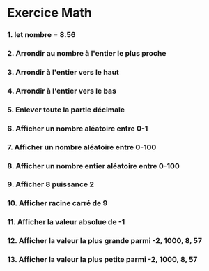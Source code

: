 # Exercice Math

### 1. let nombre = 8.56

### 2.  Arrondir au nombre à l'entier le plus proche


### 3.  Arrondir à l'entier vers le haut


### 4.  Arrondir à l'entier vers le bas


### 5.  Enlever toute la partie décimale


### 6.  Afficher un nombre aléatoire entre 0-1


### 7.  Afficher un nombre aléatoire entre 0-100


### 8.  Afficher un nombre entier aléatoire entre 0-100


### 9.  Afficher 8 puissance 2


### 10.  Afficher racine carré de 9


### 11.  Afficher la valeur absolue de -1


### 12.  Afficher la valeur la plus grande parmi -2, 1000, 8, 57


### 13.  Afficher la valeur la plus petite parmi -2, 1000, 8, 57
